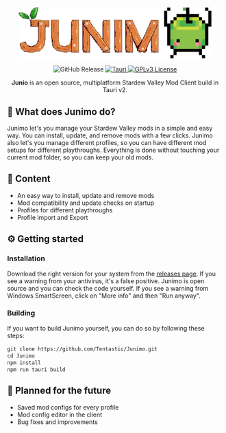 <p align="center">
  <img src="https://raw.githubusercontent.com/Tentastic/tentastic.github.io/main/junimo_icon.png" width="450" alt="accessibility text">
</p>

<div align="center">
    <a>
        <img alt="GitHub Release" src="https://img.shields.io/github/v/release/Tentastic/Junimo?style=for-the-badge" />
    </a>
    <a href="https://v2.tauri.app">
        <img alt="Tauri" src="https://img.shields.io/badge/Tauri-v2-yellow?style=for-the-badge&logo=data%3Aimage%2Fpng%3Bbase64%2CiVBORw0KGgoAAAANSUhEUgAAABgAAAAYCAYAAADgdz34AAAABGdBTUEAALGPC%2FxhBQAACklpQ0NQc1JHQiBJRUM2MTk2Ni0yLjEAAEiJnVN3WJP3Fj7f92UPVkLY8LGXbIEAIiOsCMgQWaIQkgBhhBASQMWFiApWFBURnEhVxILVCkidiOKgKLhnQYqIWotVXDjuH9yntX167%2B3t%2B9f7vOec5%2FzOec8PgBESJpHmomoAOVKFPDrYH49PSMTJvYACFUjgBCAQ5svCZwXFAADwA3l4fnSwP%2FwBr28AAgBw1S4kEsfh%2F4O6UCZXACCRAOAiEucLAZBSAMguVMgUAMgYALBTs2QKAJQAAGx5fEIiAKoNAOz0ST4FANipk9wXANiiHKkIAI0BAJkoRyQCQLsAYFWBUiwCwMIAoKxAIi4EwK4BgFm2MkcCgL0FAHaOWJAPQGAAgJlCLMwAIDgCAEMeE80DIEwDoDDSv%2BCpX3CFuEgBAMDLlc2XS9IzFLiV0Bp38vDg4iHiwmyxQmEXKRBmCeQinJebIxNI5wNMzgwAABr50cH%2BOD%2BQ5%2Bbk4eZm52zv9MWi%2FmvwbyI%2BIfHf%2FryMAgQAEE7P79pf5eXWA3DHAbB1v2upWwDaVgBo3%2FldM9sJoFoK0Hr5i3k4%2FEAenqFQyDwdHAoLC%2B0lYqG9MOOLPv8z4W%2Fgi372%2FEAe%2Ftt68ABxmkCZrcCjg%2F1xYW52rlKO58sEQjFu9%2Bcj%2FseFf%2F2OKdHiNLFcLBWK8ViJuFAiTcd5uVKRRCHJleIS6X8y8R%2BW%2FQmTdw0ArIZPwE62B7XLbMB%2B7gECiw5Y0nYAQH7zLYwaC5EAEGc0Mnn3AACTv%2FmPQCsBAM2XpOMAALzoGFyolBdMxggAAESggSqwQQcMwRSswA6cwR28wBcCYQZEQAwkwDwQQgbkgBwKoRiWQRlUwDrYBLWwAxqgEZrhELTBMTgN5%2BASXIHrcBcGYBiewhi8hgkEQcgIE2EhOogRYo7YIs4IF5mOBCJhSDSSgKQg6YgUUSLFyHKkAqlCapFdSCPyLXIUOY1cQPqQ28ggMor8irxHMZSBslED1AJ1QLmoHxqKxqBz0XQ0D12AlqJr0Rq0Hj2AtqKn0UvodXQAfYqOY4DRMQ5mjNlhXIyHRWCJWBomxxZj5Vg1Vo81Yx1YN3YVG8CeYe8IJAKLgBPsCF6EEMJsgpCQR1hMWEOoJewjtBK6CFcJg4Qxwicik6hPtCV6EvnEeGI6sZBYRqwm7iEeIZ4lXicOE1%2BTSCQOyZLkTgohJZAySQtJa0jbSC2kU6Q%2B0hBpnEwm65Btyd7kCLKArCCXkbeQD5BPkvvJw%2BS3FDrFiOJMCaIkUqSUEko1ZT%2FlBKWfMkKZoKpRzame1AiqiDqfWkltoHZQL1OHqRM0dZolzZsWQ8ukLaPV0JppZ2n3aC%2FpdLoJ3YMeRZfQl9Jr6Afp5%2BmD9HcMDYYNg8dIYigZaxl7GacYtxkvmUymBdOXmchUMNcyG5lnmA%2BYb1VYKvYqfBWRyhKVOpVWlX6V56pUVXNVP9V5qgtUq1UPq15WfaZGVbNQ46kJ1Bar1akdVbupNq7OUndSj1DPUV%2Bjvl%2F9gvpjDbKGhUaghkijVGO3xhmNIRbGMmXxWELWclYD6yxrmE1iW7L57Ex2Bfsbdi97TFNDc6pmrGaRZp3mcc0BDsax4PA52ZxKziHODc57LQMtPy2x1mqtZq1%2BrTfaetq%2B2mLtcu0W7eva73VwnUCdLJ31Om0693UJuja6UbqFutt1z%2Bo%2B02PreekJ9cr1Dund0Uf1bfSj9Rfq79bv0R83MDQINpAZbDE4Y%2FDMkGPoa5hpuNHwhOGoEctoupHEaKPRSaMnuCbuh2fjNXgXPmasbxxirDTeZdxrPGFiaTLbpMSkxeS%2BKc2Ua5pmutG003TMzMgs3KzYrMnsjjnVnGueYb7ZvNv8jYWlRZzFSos2i8eW2pZ8ywWWTZb3rJhWPlZ5VvVW16xJ1lzrLOtt1ldsUBtXmwybOpvLtqitm63Edptt3xTiFI8p0in1U27aMez87ArsmuwG7Tn2YfYl9m32zx3MHBId1jt0O3xydHXMdmxwvOuk4TTDqcSpw%2BlXZxtnoXOd8zUXpkuQyxKXdpcXU22niqdun3rLleUa7rrStdP1o5u7m9yt2W3U3cw9xX2r%2B00umxvJXcM970H08PdY4nHM452nm6fC85DnL152Xlle%2B70eT7OcJp7WMG3I28Rb4L3Le2A6Pj1l%2Bs7pAz7GPgKfep%2BHvqa%2BIt89viN%2B1n6Zfgf8nvs7%2Bsv9j%2Fi%2F4XnyFvFOBWABwQHlAb2BGoGzA2sDHwSZBKUHNQWNBbsGLww%2BFUIMCQ1ZH3KTb8AX8hv5YzPcZyya0RXKCJ0VWhv6MMwmTB7WEY6GzwjfEH5vpvlM6cy2CIjgR2yIuB9pGZkX%2BX0UKSoyqi7qUbRTdHF09yzWrORZ%2B2e9jvGPqYy5O9tqtnJ2Z6xqbFJsY%2BybuIC4qriBeIf4RfGXEnQTJAntieTE2MQ9ieNzAudsmjOc5JpUlnRjruXcorkX5unOy553PFk1WZB8OIWYEpeyP%2BWDIEJQLxhP5aduTR0T8oSbhU9FvqKNolGxt7hKPJLmnVaV9jjdO31D%2BmiGT0Z1xjMJT1IreZEZkrkj801WRNberM%2FZcdktOZSclJyjUg1plrQr1zC3KLdPZisrkw3keeZtyhuTh8r35CP5c%2FPbFWyFTNGjtFKuUA4WTC%2BoK3hbGFt4uEi9SFrUM99m%2Fur5IwuCFny9kLBQuLCz2Lh4WfHgIr9FuxYji1MXdy4xXVK6ZHhp8NJ9y2jLspb9UOJYUlXyannc8o5Sg9KlpUMrglc0lamUycturvRauWMVYZVkVe9ql9VbVn8qF5VfrHCsqK74sEa45uJXTl%2FVfPV5bdra3kq3yu3rSOuk626s91m%2Fr0q9akHV0IbwDa0b8Y3lG19tSt50oXpq9Y7NtM3KzQM1YTXtW8y2rNvyoTaj9nqdf13LVv2tq7e%2B2Sba1r%2Fdd3vzDoMdFTve75TsvLUreFdrvUV99W7S7oLdjxpiG7q%2F5n7duEd3T8Wej3ulewf2Re%2FranRvbNyvv7%2ByCW1SNo0eSDpw5ZuAb9qb7Zp3tXBaKg7CQeXBJ9%2BmfHvjUOihzsPcw83fmX%2B39QjrSHkr0jq%2Fdawto22gPaG97%2BiMo50dXh1Hvrf%2Ffu8x42N1xzWPV56gnSg98fnkgpPjp2Snnp1OPz3Umdx590z8mWtdUV29Z0PPnj8XdO5Mt1%2F3yfPe549d8Lxw9CL3Ytslt0utPa49R35w%2FeFIr1tv62X3y%2B1XPK509E3rO9Hv03%2F6asDVc9f41y5dn3m978bsG7duJt0cuCW69fh29u0XdwruTNxdeo94r%2Fy%2B2v3qB%2FoP6n%2B0%2FrFlwG3g%2BGDAYM%2FDWQ%2FvDgmHnv6U%2F9OH4dJHzEfVI0YjjY%2BdHx8bDRq98mTOk%2BGnsqcTz8p%2BVv9563Or59%2F94vtLz1j82PAL%2BYvPv655qfNy76uprzrHI8cfvM55PfGm%2FK3O233vuO%2B638e9H5ko%2FED%2BUPPR%2BmPHp9BP9z7nfP78L%2FeE8%2FstRzjPAAAAIGNIUk0AAHomAACAhAAA%2BgAAAIDoAAB1MAAA6mAAADqYAAAXcJy6UTwAAAAJcEhZcwAAHsIAAB7CAW7QdT4AAAMSSURBVEiJjZVbqE9ZHMc%2F61xybSSXB7nW3i4HZTNpK51VLsNEjZS8IJdxNITTzEQhg%2BJFEXIbZ%2BaBQhokuSu2l7MZLLdB9vagMzyYJOV6BsvDf%2B3%2FWWf5%2Fzfr5Xdbv%2B%2F39%2Fu1928JrTVCCPKOjoIuwFzge2AoUA28AhRwHNgrpHrTKkdrAEQegY4CASwF1gPtc2p4AtQJqU58NYEB%2Fx340XK%2FA64Cz4BewDDATl4opNppE1TkVLXCAn8LLAe6CqlGC6l%2BEFINB3oDDVbOdh0FE2yQkh3oKPCAuxRm%2FRIYJ6S6XK4SHQULgF3GfAT0p%2FZ6c14Hi4GzwBJgZB44gJBqt9VJH2BqFitHsEpINXl51aKbQqp7VqVCR8EMHQUbdRRIJ2cd8MHo08oSeHFSMat69c%2B1jY1vrlQMOuSEfwP2Ab8CF%2B15C6magBvG%2FDbzVzngnYH9jRVDJhqXSzDNsacCZyz7ETAC6PRZB16ctAdOABl4M3DNAfzXsR87dlsjs1G1GtEGYJTR7wA1aehvdQB%2BARKjnwOKcR0FlbSM5n7mrzLVexS%2BHIAmYEwa%2Bv854Aip7gD9dRS0FVK9dcJTgO5Gv%2BR2MM%2FS611wL06qHaJW4DoKugGbjfkR%2BMMlqDXyKXDMAv7Gi5MzQLMXJ%2Fe9OBnsdqWjwAcuUFgdANuEVKlLMNDIv9PQ%2F2Dl1wPfGX0AsMkBXwb8A2TEjRRWTPFkBJVGunPt%2BQV7BIV1AnAamCSkel2K4IWRfR2AI479l2P3Ax68p3KOAX%2FuxIsEV40c5sVJNkvS0D8NjKUwmtnAGid%2FppBqwKA2Bw4LqT664GC2qX85nQ4cNL49aejXlbpsHy9OaoBxwHjgYRr69XY8ew%2ByVXGUwm%2FeB5jvxcm1NPR354CHwHmgA%2FA%2FUFPubvE98OJkAnCSlrE1AOvS0G%2BygDsCC4G1tKyFVWnor3eBSz6ZXpz8BOyw7wG3THfdgOFAGyveANSloa%2B%2FisCQTKLwFvco1zbwGlgJbCkFnktgSNoBs4DJpups1reBU8Cfaeg%2FyymgSPAJYmEcrwI9RRkAAAAASUVORK5CYII%3D" />
    </a>
    <a href="https://opensource.org/licenses/">
        <img alt="GPLv3 License" src="https://img.shields.io/badge/License-GPL_v3-yellow?style=for-the-badge" />
    </a>
    
</div>

<p align="center">
    <b>Junio</b> is an open source, multiplatform Stardew Valley Mod Client build in Tauri v2.
</p>

## 🍏 What does Junimo do?
Junimo let's you manage your Stardew Valley mods in a simple and easy way. You can install, update, and remove mods with a few clicks. Junimo also let's you manage different profiles, so you can have different mod setups for different playthroughs.
Everything is done without touching your current mod folder, so you can keep your old mods.

## 📖 Content
- An easy way to install, update and remove mods
- Mod compatibility and update checks on startup
- Profiles for different playthroughs
- Profile import and Export

## ⚙️ Getting started

### Installation
Download the right version for your system from the [releases page](https://github.com/Tentastic/Junimo/releases).
If you see a warning from your antivirus, it's a false positive. Junimo is open source and you can check the code yourself.
If you see a warning from Windows SmartScreen, click on "More info" and then "Run anyway".

### Building
If you want to build Junimo yourself, you can do so by following these steps:
```
git clone https://github.com/Tentastic/Junimo.git
cd Junimo
npm install
npm run tauri build
```

## 🚀 Planned for the future
- Saved mod configs for every profile
- Mod config editor in the client
- Bug fixes and improvements